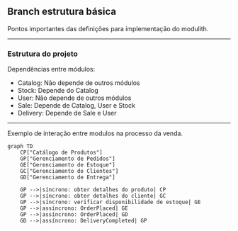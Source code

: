 ## Branch estrutura básica

Pontos importantes das definições para implementação do modulith.


---

### Estrutura do projeto

Dependências entre módulos:

- Catalog: Não depende de outros módulos
- Stock: Depende do Catalog
- User: Não depende de outros módulos
- Sale: Depende de Catalog, User e Stock
- Delivery: Depende de Sale e User

---

Exemplo de interação entre modulos na processo da venda.

```mermaid
graph TD
    CP["Catálogo de Produtos"]
    GP["Gerenciamento de Pedidos"]
    GE["Gerenciamento de Estoque"]
    GC["Gerenciamento de Clientes"]
    GD["Gerenciamento de Entrega"]

    GP -->|síncrono: obter detalhes do produto| CP
    GP -->|síncrono: obter detalhes do cliente| GC
    GP -->|síncrono: verificar disponibilidade de estoque| GE
    GP -->|assíncrono: OrderPlaced| GE
    GP -->|assíncrono: OrderPlaced| GD
    GD -->|assíncrono: DeliveryCompleted| GP
```